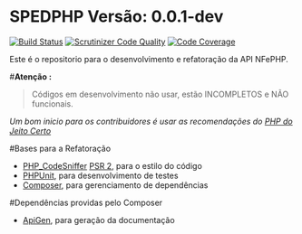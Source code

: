 SPEDPHP    Versão: 0.0.1-dev  
=========================

[![Build Status](https://travis-ci.org/nfephp-org/spedphp.png?branch=master)](https://travis-ci.org/nfephp-org/spedphp)
[![Scrutinizer Code Quality](https://scrutinizer-ci.com/g/nfephp-org/spedphp/badges/quality-score.png?s=da1850d5db48c0ebfdbc6d1842b95cc31abd9e39)](https://scrutinizer-ci.com/g/nfephp-org/spedphp/)
[![Code Coverage](https://scrutinizer-ci.com/g/nfephp-org/spedphp/badges/coverage.png?s=3433b71f0c7e04e550beea6440da64e704b03502)](https://scrutinizer-ci.com/g/nfephp-org/spedphp/)

Este é o repositorio para o desenvolvimento e refatoração da API NFePHP.

#**Atenção :**

> Códigos em desenvolvimento não usar, estão INCOMPLETOS e NÃO funcionais.


_Um bom inicio para os contribuidores é usar as recomendações do [PHP do Jeito Certo](http://br.phptherightway.com/)_


#Bases para a Refatoração


- [PHP_CodeSniffer](http://pear.php.net/package/PHP_CodeSniffer/redirected) [PSR 2](https://github.com/php-fig/fig-standards/blob/master/accepted/PSR-2-coding-style-guide.md), para o estilo do código
- [PHPUnit](http://phpunit.de/manual/3.6/en/installation.html), para desenvolvimento de testes
- [Composer](http://getcomposer.org/doc/00-intro.md), para gerenciamento de dependências

#Dependências providas pelo Composer

- [ApiGen](http://apigen.org/), para geração da documentação

